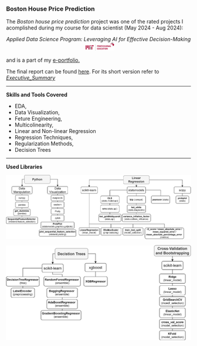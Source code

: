 
### **Boston House Price Prediction**

<p align='justyify'>
The <i>Boston house price prediction</i> project was one of the rated projects I acomplished during my course for data scientist (May 2024 - Aug 2024):  
</p>

<p align='center'>
<i>Applied Data Science Program: Leveraging AI for Effective Decision-Making</i>
&nbsp <img src="https://github.com/Gr3Fin/portfolio/blob/main/assets/images/mit-professional-education_s.png">
</p>

and is a part of my [e-portfolio.](https://olympus.mygreatlearning.com/eportfolio)

<p>
    The final report can be found <a href='https://github.com/Gr3Fin/DA_projects/blob/main/Boston_House_Price_Prediction/files/Report_Boston%20House%20Price%20Prediction.pdf' title='Final Report pfd'>here</a>. 
    For its short version refer to <a href='https://github.com/Gr3Fin/DA_projects/blob/main/Boston_House_Price_Prediction/Executive_Summary.md'><i>Executive_Summary</i></a>
</p>

---
**Skills and Tools Covered**  
- EDA,
- Data Visualization,
- Feture Engineering,
- Multicolinearity,
- Linear and Non-linear Regression
- Regression Techniques,
- Regularization Methods,
- Decision Trees 

---
**Used Libraries**  

<p align='center'>
  <img src='https://github.com/Gr3Fin/DA_projects/blob/main/Boston_House_Price_Prediction/images/Used%20Car%20Prices-Used%20Car%20Prices.PY_LR.svg'>
</p>

<p align='center'>
  <img src='https://github.com/Gr3Fin/DA_projects/blob/main/Boston_House_Price_Prediction/images/Used%20Car%20Prices-Used%20Car%20Prices_DT_CV.svg'>
</p>
